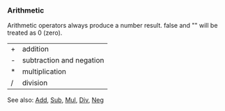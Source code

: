 ### Arithmetic

Arithmetic operators always produce a number result. false and "" will be treated as 0 (zero).

|  |  | 
| :---- | :---- |
| + | addition | 
| - | subtraction and negation | 
| * | multiplication | 
| / | division | 


See also: [Add](<../Reference/Add.md>), [Sub](<../Reference/Sub.md>), [Mul](<../Reference/Mul.md>), [Div](<../Reference/Div.md>), [Neg](<../Reference/Neg.md>)